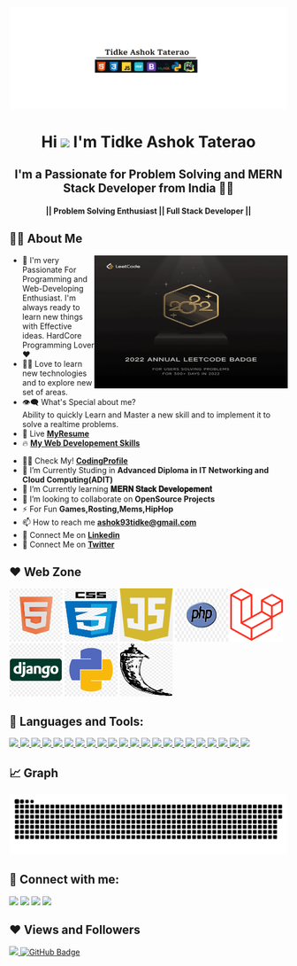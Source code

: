 <img src="Tidkeashok.png">                     

<h1 align="center">Hi <img src="https://raw.githubusercontent.com/MartinHeinz/MartinHeinz/master/wave.gif" width="30px"> I'm <b>Tidke Ashok Taterao</b></h1>
<h2 align="center"><b>I'm a Passionate for Problem Solving and MERN Stack Developer from India 🏳️‍🌈</b></h2>
<h4 align="center"><b>|| Problem Solving Enthusiast || <b>Full Stack Developer</b> ||
</b></h4> 


<!-- <img align="right" alt="Coding" width="400" src="bn.gif"> -->

## 🙋‍♂️ About Me
<a><img align="right" src="MyLCGoldBedge.gif" width="350" height="240" /></a>
- 🥋 I'm very Passionate For Programming and Web-Developing Enthusiast. I'm always ready to learn new things with Effective ideas. HardCore Programming Lover ❤
- 👨‍💻 Love to learn new technologies and to explore new set of areas.
- 👁‍🗨 What's Special about me? <br>
Ability to quickly Learn and Master a new skill and to implement it to solve a realtime problems.
- 📔 Live [**MyResume**](https://tidkeashok007.github.io/Portfolio/)
- 🔥 [**My Web Developement Skills**](https://linktr.ee/tidke_ashok_007)
<!-- - 📞 Book Your 1:1 Call with Me For **DSA & Developement & Placement & Career Guidance** [**Link**](https://) -->
- 👨‍💻 Check My! [**CodingProfile**](https://github.com/tidkeashok007)
- 🔭 I’m Currently Studing in **Advanced Diploma in IT Networking and Cloud Computing(ADIT)**
- 📘 I’m Currently learning **𝐌𝐄𝐑𝐍 𝐒𝐭𝐚𝐜𝐤 𝐃𝐞𝐯𝐞𝐥𝐨𝐩𝐞𝐦𝐞𝐧𝐭**
- 👯 I’m looking to collaborate on **OpenSource Projects**
- ⚡ For Fun **Games,Rosting,Mems,HipHop**
- 📫 How to reach me **ashok93tidke@gmail.com**
- 🔗 Connect Me on [**Linkedin**](https://www.linkedin.com/in/tidkeashok007/)
- 🔗 Connect Me on [**Twitter**](https://twitter.com/tidke_ashok_007/)
<!-- - 📖 Learn [**LearnWithTidke**]() -->


## ❤️ Web Zone

<p align="left"> 
<img src="html.png" height="96px" width="96px">
<img src="css.png" height="96px" width="96px">
<img src="js.png" height="96px" width="96px">
<img src="php.png" height="96px" width="96px">
<img src="lr.png" height="96px" width="96px">
<img src="dj.png" height="96px" width="96px"> 
<img src="py.png" height="96px" width="96px">
<img src="fs.png" height="96px" width="96px">

</p> 



## 🚀 Languages and Tools:

<p align="left"> 
    <!-- <a href="#"> <img src="https://img.icons8.com/color/96/000000/java-coffee-cup-logo--v1.png"/> </a> -->
    <a href="#"> <img src="https://img.icons8.com/color/96/000000/html-5--v1.png"/> </a> 
    <a href="#"> <img src="https://img.icons8.com/color/96/000000/css3.png"/> </a> 
    <a href="#"> <img src="https://img.icons8.com/color/96/000000/javascript.png"/> </a> 
    <a href="#"> <img src="https://img.icons8.com/color/96/000000/php.png"/> </a> 
    <a href="#"> <img src="https://img.icons8.com/color/96/000000/bootstrap.png"/> </a> 
    <a href="#"> <img src="https://img.icons8.com/color/96/000000/mysql-logo.png"/> </a>
    <a href="#"> <img src="https://img.icons8.com/color/96/000000/python--v1.png"/> </a>
    <a href="#"> <img src="https://img.icons8.com/color/96/000000/pycharm.png"/> </a>
    <a href="#"> <img src="https://img.icons8.com/color/96/000000/git.png"/> </a>
    <a href="#"> <img src="https://img.icons8.com/ios-filled/100/000000/github.png"/> </a> 
    <a href="#"> <img src="https://img.icons8.com/color/96/000000/intellij-idea.png"/> </a>
    <a href="#"> <img src="https://img.icons8.com/color/96/000000/visual-studio--v2.png"/> </a>
    <a href="#"> <img src="https://img.icons8.com/color/96/000000/linux--v1.png"/> </a> 
    <a href="#"> <img src="https://img.icons8.com/color/96/windows-10.png"/> </a>
    <a href="#"> <img src="https://img.icons8.com/ios-filled/100/000000/django.png"/> </a> 
    <!-- <a href="#"> <img src="https://img.icons8.com/color/96/000000/c-sharp-logo-2.png"/> </a> -->
    <a href="#"> <img src="https://img.icons8.com/color/96/000000/adobe-photoshop--v1.png"/> </a>   
    <a href="#"> <img src="https://img.icons8.com/color/96/mongodb.png"/> </a>  
    <a href="#"> <img src="https://img.icons8.com/ios/96/express-js.png"/> </a>  
    <a href="#"> <img src="https://img.icons8.com/officel/96/react.png"/> </a> 
    <a href="#"> <img src="https://img.icons8.com/fluency/96/node-js.png"/> </a>
    <a href="#"> <img src="https://img.icons8.com/fluency/96/laravel.png"/> </a>
    <a href="#"> <img src="https://img.icons8.com/fluency/96/flask.png"/> </a>
    
</p>




## 📈 Graph
<p align="center">
   <img src="https://github.com/killshotxd/svgIcons/blob/main/github-contribution-grid-snake.svg" alt="snake">
</p>


## 📧 Connect with me:
<p align="left">

<a href = "https://www.linkedin.com/in/tidkeashok007/" target="_main"><img src="https://img.icons8.com/fluent/48/000000/linkedin.png"/></a>
<a href = "https://twitter.com/tidke_ashok_007/"><img src="https://img.icons8.com/fluent/48/000000/twitter.png"/></a>
<a href = "https://www.instagram.com/tidke_ashok_007/"><img src="https://img.icons8.com/fluent/48/000000/instagram-new.png"/></a>
<a href = "https://www.youtube.com/@tidke_ashok_007/"><img src="https://img.icons8.com/color/48/000000/youtube-play.png"/></a>

</p>

## ❤ Views and Followers
<a href="https://github.com/Meghna-DAS/github-profile-views-counter">
    <img src="https://komarev.com/ghpvc/?username=PrinceSinghhub">
</a>
<a href="https://github.com/PrinceSinghhub?tab=followers"><img src="https://img.shields.io/github/followers/PrinceSinghhub?label=Followers&style=social" alt="GitHub Badge"></a>

